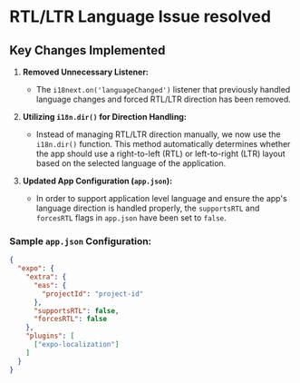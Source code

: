 # RTL/LTR Language Issue resolved
## Key Changes Implemented

1. **Removed Unnecessary Listener:**
   - The `i18next.on('languageChanged')` listener that previously handled language changes and forced RTL/LTR direction has been removed.
2. **Utilizing `i18n.dir()` for Direction Handling:**
   - Instead of managing RTL/LTR direction manually, we now use the `i18n.dir()` function. This method automatically determines whether the app should use a right-to-left (RTL) or left-to-right (LTR) layout based on the selected language of the application.

3. **Updated App Configuration (`app.json`):**
   - In order to support application level language and ensure the app's language direction is handled properly, the `supportsRTL` and `forcesRTL` flags in `app.json` have been set to `false`.

### Sample `app.json` Configuration:

```json
{
  "expo": {
    "extra": {
      "eas": {
        "projectId": "project-id"
      },
      "supportsRTL": false,
      "forcesRTL": false
    },
    "plugins": [
      ["expo-localization"]
    ]
  }
}

